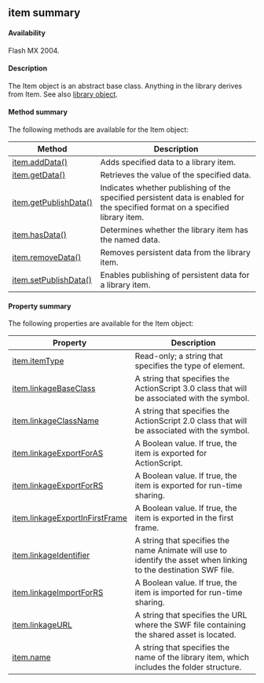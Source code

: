 ## item summary

#### Availability

Flash MX 2004.

#### Description

The Item object is an abstract base class. Anything in the library derives from Item. See also [library object](../library_object/library_summary.md).

#### Method summary

The following methods are available for the Item object:

| **Method** | **Description** |
| --- | --- |
| [item.addData()](../Item_object/item.md) | Adds specified data to a library item. |
| [item.getData()](../Item_object/item1.md) | Retrieves the value of the specified data. |
| [item.getPublishData()](../Item_object/item2.md) | Indicates whether publishing of the specified persistent data is enabled for the specified format on a specified library item. |
| [item.hasData()](../Item_object/item3.md) | Determines whether the library item has the named data. |
| [item.removeData()](../Item_object/item14.md) | Removes persistent data from the library item. |
| [item.setPublishData()](../Item_object/item15.md) | Enables publishing of persistent data for a library item. |

#### Property summary

The following properties are available for the Item object:

| **Property** | **Description** |
| --- | --- |
| [item.itemType](../Item_object/item4.md) | Read-only; a string that specifies the type of element. |
| [item.linkageBaseClass](../Item_object/item5.md) | A string that specifies the ActionScript 3.0 class that will be associated with the symbol. |
| [item.linkageClassName](../Item_object/item6.md) | A string that specifies the ActionScript 2.0 class that will be associated with the symbol. |
| [item.linkageExportForAS](../Item_object/item7.md) | A Boolean value. If true, the item is exported for ActionScript. |
| [item.linkageExportForRS](../Item_object/item8.md) | A Boolean value. If true, the item is exported for run-time sharing. |
| [item.linkageExportInFirstFrame](../Item_object/item9.md) | A Boolean value. If true, the item is exported in the first frame. |
| [item.linkageIdentifier](../Item_object/item10.md) | A string that specifies the name Animate will use to identify the asset when linking to the destination SWF file. |
| [item.linkageImportForRS](../Item_object/item11.md) | A Boolean value. If true, the item is imported for run-time sharing. |
| [item.linkageURL](../Item_object/item12.md) | A string that specifies the URL where the SWF file containing the shared asset is located. |
| [item.name](../Item_object/item13.md) | A string that specifies the name of the library item, which includes the folder structure. |
